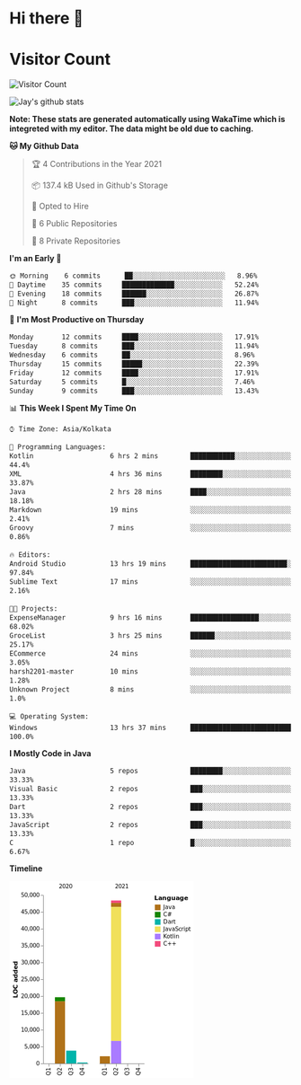 # Hi there 👋 

# Visitor Count
![Visitor Count](https://profile-counter.glitch.me/jay-buddhdev/count.svg)

![Jay's github stats](https://github-readme-stats.vercel.app/api?username=jay-buddhdev&show_icons=true&theme=chartreuse-dark)

**Note: These stats are generated automatically using WakaTime which is integreted with my editor. The data might be old due to caching.**

<!--START_SECTION:waka-->
**🐱 My Github Data** 

> 🏆 4 Contributions in the Year 2021
 > 
> 📦 137.4 kB Used in Github's Storage 
 > 
> 💼 Opted to Hire
 > 
> 📜 6 Public Repositories 
 > 
> 🔑 8 Private Repositories  
 > 
**I'm an Early 🐤** 

```text
🌞 Morning    6 commits      ██░░░░░░░░░░░░░░░░░░░░░░░   8.96% 
🌆 Daytime    35 commits     █████████████░░░░░░░░░░░░   52.24% 
🌃 Evening    18 commits     ██████░░░░░░░░░░░░░░░░░░░   26.87% 
🌙 Night      8 commits      ███░░░░░░░░░░░░░░░░░░░░░░   11.94%

```
📅 **I'm Most Productive on Thursday** 

```text
Monday       12 commits     ████░░░░░░░░░░░░░░░░░░░░░   17.91% 
Tuesday      8 commits      ███░░░░░░░░░░░░░░░░░░░░░░   11.94% 
Wednesday    6 commits      ██░░░░░░░░░░░░░░░░░░░░░░░   8.96% 
Thursday     15 commits     █████░░░░░░░░░░░░░░░░░░░░   22.39% 
Friday       12 commits     ████░░░░░░░░░░░░░░░░░░░░░   17.91% 
Saturday     5 commits      █░░░░░░░░░░░░░░░░░░░░░░░░   7.46% 
Sunday       9 commits      ███░░░░░░░░░░░░░░░░░░░░░░   13.43%

```


📊 **This Week I Spent My Time On** 

```text
⌚︎ Time Zone: Asia/Kolkata

💬 Programming Languages: 
Kotlin                   6 hrs 2 mins        ███████████░░░░░░░░░░░░░░   44.4% 
XML                      4 hrs 36 mins       ████████░░░░░░░░░░░░░░░░░   33.87% 
Java                     2 hrs 28 mins       ████░░░░░░░░░░░░░░░░░░░░░   18.18% 
Markdown                 19 mins             ░░░░░░░░░░░░░░░░░░░░░░░░░   2.41% 
Groovy                   7 mins              ░░░░░░░░░░░░░░░░░░░░░░░░░   0.86%

🔥 Editors: 
Android Studio           13 hrs 19 mins      ████████████████████████░   97.84% 
Sublime Text             17 mins             ░░░░░░░░░░░░░░░░░░░░░░░░░   2.16%

🐱‍💻 Projects: 
ExpenseManager           9 hrs 16 mins       █████████████████░░░░░░░░   68.02% 
GroceList                3 hrs 25 mins       ██████░░░░░░░░░░░░░░░░░░░   25.17% 
ECommerce                24 mins             ░░░░░░░░░░░░░░░░░░░░░░░░░   3.05% 
harsh2201-master         10 mins             ░░░░░░░░░░░░░░░░░░░░░░░░░   1.28% 
Unknown Project          8 mins              ░░░░░░░░░░░░░░░░░░░░░░░░░   1.0%

💻 Operating System: 
Windows                  13 hrs 37 mins      █████████████████████████   100.0%

```

**I Mostly Code in Java** 

```text
Java                     5 repos             ████████░░░░░░░░░░░░░░░░░   33.33% 
Visual Basic             2 repos             ███░░░░░░░░░░░░░░░░░░░░░░   13.33% 
Dart                     2 repos             ███░░░░░░░░░░░░░░░░░░░░░░   13.33% 
JavaScript               2 repos             ███░░░░░░░░░░░░░░░░░░░░░░   13.33% 
C                        1 repo              █░░░░░░░░░░░░░░░░░░░░░░░░   6.67%

```


**Timeline**

![Chart not found](https://raw.githubusercontent.com/jay-buddhdev/jay-buddhdev/master/charts/bar_graph.png) 


<!--END_SECTION:waka-->


